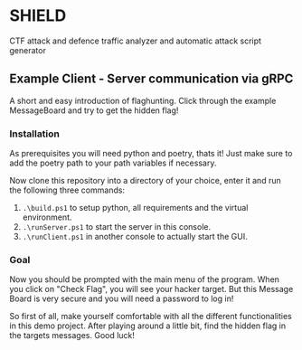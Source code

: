 # SHIELD
CTF attack and defence traffic analyzer and automatic attack script generator

## Example Client - Server communication via gRPC
A short and easy introduction of flaghunting. Click through the example MessageBoard and try to get the hidden flag!

### Installation
As prerequisites you will need python and poetry, thats it!
Just make sure to add the poetry path to your path variables if necessary.

Now clone this repository into a directory of your choice, enter it and run the following three commands:
1. `.\build.ps1` to setup python, all requirements and the virtual environment.
2. `.\runServer.ps1` to start the server in this console.
3. `.\runClient.ps1` in another console to actually start the GUI.

### Goal
Now you should be prompted with the main menu of the program.
When you click on "Check Flag", you will see your hacker target.
But this Message Board is very secure and you will need a password to log in!

So first of all, make yourself comfortable with all the different functionalities in this demo project.
After playing around a little bit, find the hidden flag in the targets messages.
Good luck!
